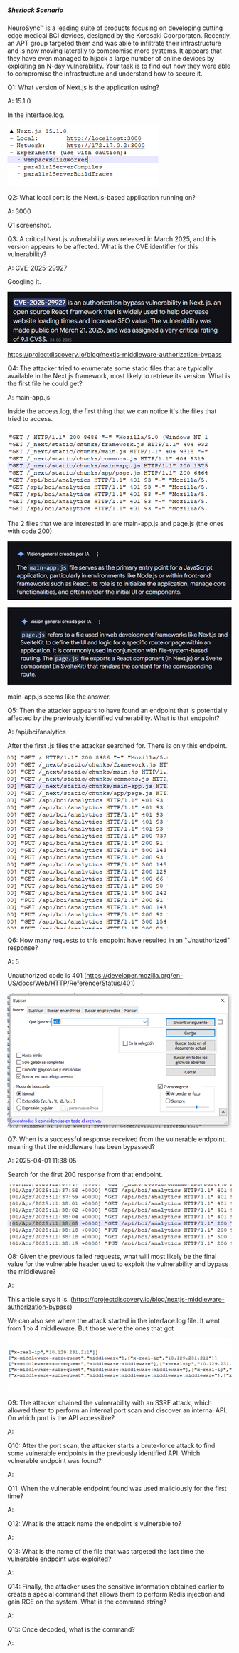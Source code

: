 

##### Sherlock Scenario

NeuroSync™ is a leading suite of products focusing on developing cutting edge medical BCI devices, designed by the Korosaki Coorporaton. Recently, an APT group targeted them and was able to infiltrate their infrastructure and is now moving laterally to compromise more systems. It appears that they have even managed to hijack a large number of online devices by exploiting an N-day vulnerability. Your task is to find out how they were able to compromise the infrastructure and understand how to secure it.



Q1: What version of Next.js is the application using?

A: 15.1.0

In the interface.log.

![](../../Img/Pasted%20image%2020250429152722.png)

Q2: What local port is the Next.js-based application running on?

A: 3000

Q1 screenshot.

Q3: A critical Next.js vulnerability was released in March 2025, and this version appears to be affected. What is the CVE identifier for this vulnerability?

A: CVE-2025-29927

Googling it.

![](../../Img/Pasted%20image%2020250429153028.png)

https://projectdiscovery.io/blog/nextjs-middleware-authorization-bypass

Q4: The attacker tried to enumerate some static files that are typically available in the Next.js framework, most likely to retrieve its version. What is the first file he could get?

A: main-app.js

Inside the access.log, the first thing that we can notice it's the files that tried to access.

![](../../Img/Pasted%20image%2020250429153550.png)

The 2 files that we are interested in are main-app.js and page.js (the ones with code 200)

![](../../Img/Pasted%20image%2020250429153738.png)

![](../../Img/Pasted%20image%2020250429153724.png)

main-app.js seems like the answer.

Q5: Then the attacker appears to have found an endpoint that is potentially affected by the previously identified vulnerability. What is that endpoint?

A: /api/bci/analytics

After the first .js files the attacker searched for. There is only this endpoint.

![](../../Img/Pasted%20image%2020250429153924.png)

Q6: How many requests to this endpoint have resulted in an "Unauthorized" response?

A: 5

Unauthorized code is 401 (https://developer.mozilla.org/en-US/docs/Web/HTTP/Reference/Status/401)

![](../../Img/Pasted%20image%2020250429154143.png)

Q7: When is a successful response received from the vulnerable endpoint, meaning that the middleware has been bypassed?

A: 2025-04-01 11:38:05

Search for the first 200 response from that endpoint.

![](../../Img/Pasted%20image%2020250429154309.png)

Q8: Given the previous failed requests, what will most likely be the final value for the vulnerable header used to exploit the vulnerability and bypass the middleware?

A: 

This article says it is. (https://projectdiscovery.io/blog/nextjs-middleware-authorization-bypass)

We can also see where the attack started in the interface.log file. It went from 1 to 4 middleware. But those were the ones that got

![](../../Img/Pasted%20image%2020250429154442.png)

Q9: The attacker chained the vulnerability with an SSRF attack, which allowed them to perform an internal port scan and discover an internal API. On which port is the API accessible?

A: 

Q10: After the port scan, the attacker starts a brute-force attack to find some vulnerable endpoints in the previously identified API. Which vulnerable endpoint was found?

A: 

Q11: When the vulnerable endpoint found was used maliciously for the first time?

A: 

Q12: What is the attack name the endpoint is vulnerable to?

A: 

Q13: What is the name of the file that was targeted the last time the vulnerable endpoint was exploited?

A: 

Q14: Finally, the attacker uses the sensitive information obtained earlier to create a special command that allows them to perform Redis injection and gain RCE on the system. What is the command string?

A: 

Q15: Once decoded, what is the command?

A: 

